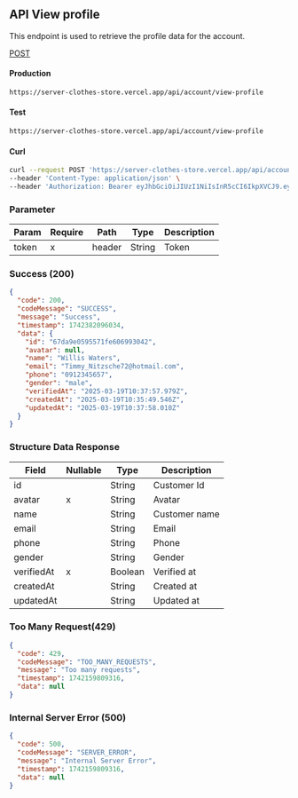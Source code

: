## API View profile

This endpoint is used to retrieve the profile data for the account.

[POST](#)

#### Production

```bash
https://server-clothes-store.vercel.app/api/account/view-profile
```

#### Test

```bash
https://server-clothes-store.vercel.app/api/account/view-profile
```

#### Curl

```bash
curl --request POST 'https://server-clothes-store.vercel.app/api/account/view-profile' \
--header 'Content-Type: application/json' \
--header 'Authorization: Bearer eyJhbGciOiJIUzI1NiIsInR5cCI6IkpXVCJ9.eyJpZCI6IjY3ZDJhMzMyYzhhMjEzYjA1MDI4MzNjNiIsInR5cGUiOiJVc2VyIiwiaWF0IjoxNzQyMjAxMDU5LCJleHAiOjE3NDIyMDE5NTl9.gsqLAzSlJKDPU3D9gvKg_I42NJ3NhI2d5svf-MYywDo' \
```

### Parameter

| Param | Require | Path   | Type   | Description |
| ----- | ------- | ------ | ------ | ----------- |
| token | x       | header | String | Token       |

### Success (200)

```json
{
  "code": 200,
  "codeMessage": "SUCCESS",
  "message": "Success",
  "timestamp": 1742382096034,
  "data": {
    "id": "67da9e0595571fe606993042",
    "avatar": null,
    "name": "Willis Waters",
    "email": "Timmy_Nitzsche72@hotmail.com",
    "phone": "0912345657",
    "gender": "male",
    "verifiedAt": "2025-03-19T10:37:57.979Z",
    "createdAt": "2025-03-19T10:35:49.546Z",
    "updatedAt": "2025-03-19T10:37:58.010Z"
  }
}
```

### Structure Data Response

| Field      | Nullable | Type    | Description   |
| ---------- | -------- | ------- | ------------- |
| id         |          | String  | Customer Id   |
| avatar     | x        | String  | Avatar        |
| name       |          | String  | Customer name |
| email      |          | String  | Email         |
| phone      |          | String  | Phone         |
| gender     |          | String  | Gender        |
| verifiedAt | x        | Boolean | Verified at   |
| createdAt  |          | String  | Created at    |
| updatedAt  |          | String  | Updated at    |

### Too Many Request(429)

```json
{
  "code": 429,
  "codeMessage": "TOO_MANY_REQUESTS",
  "message": "Too many requests",
  "timestamp": 1742159809316,
  "data": null
}
```

### Internal Server Error (500)

```json
{
  "code": 500,
  "codeMessage": "SERVER_ERROR",
  "message": "Internal Server Error",
  "timestamp": 1742159809316,
  "data": null
}
```
